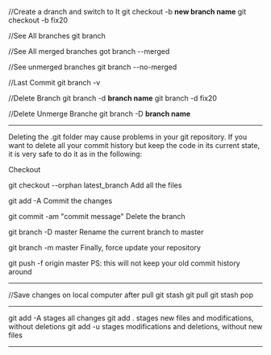 //Create a dranch and switch to It
git checkout -b __new branch name__
git checkout -b fix20


//See All branches
git branch


//See All merged branches
got branch --merged


//See unmerged branches
git branch --no-merged


//Last Commit
git branch -v


//Delete Branch
git branch -d __branch name__
git branch -d fix20

//Delete Unmerge Branche
git branch -D __branch name__

***
Deleting the .git folder may cause problems in your git repository. If you want to delete all your commit history but keep the code in its current state, it is very safe to do it as in the following:

Checkout

git checkout --orphan latest_branch
Add all the files

git add -A
Commit the changes

git commit -am "commit message"
Delete the branch

git branch -D master
Rename the current branch to master

git branch -m master
Finally, force update your repository

git push -f origin master
PS: this will not keep your old commit history around

***

//Save changes on local computer after pull
git stash
git pull
git stash pop


***

git add -A stages all changes
git add . stages new files and modifications, without deletions
git add -u stages modifications and deletions, without new files

***
